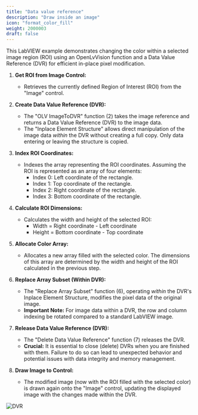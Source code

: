 ```yaml
---
title: "Data value reference"
description: "Draw inside an image"
icon: "format_color_fill"
weight: 2000003
draft: false
---
```

This LabVIEW example demonstrates changing the color within a selected image region (ROI) using an OpenLvVision function and a Data Value Reference (DVR) for efficient in-place pixel modification.

1.  **Get ROI from Image Control:**

    * Retrieves the currently defined Region of Interest (ROI) from the "Image" control.

2.  **Create Data Value Reference (DVR):**

    * The "OLV ImageToDVR" function (2) takes the image reference and returns a Data Value Reference (DVR) to the image data.
    * The "Inplace Element Structure" allows direct manipulation of the image data *within* the DVR without creating a full copy. Only data entering or leaving the structure is copied.

3.  **Index ROI Coordinates:**

    * Indexes the array representing the ROI coordinates. Assuming the ROI is represented as an array of four elements:
        * Index 0: Left coordinate of the rectangle.
        * Index 1: Top coordinate of the rectangle.
        * Index 2: Right coordinate of the rectangle.
        * Index 3: Bottom coordinate of the rectangle.

4.  **Calculate ROI Dimensions:**

    * Calculates the width and height of the selected ROI:
        * Width = Right coordinate - Left coordinate
        * Height = Bottom coordinate - Top coordinate

5.  **Allocate Color Array:**

    * Allocates a new array filled with the selected color. The dimensions of this array are determined by the width and height of the ROI calculated in the previous step. 

6.  **Replace Array Subset (Within DVR):**

    * The "Replace Array Subset" function (6), operating *within* the DVR's Inplace Element Structure, modifies the pixel data of the original image.
    * **Important Note:** For image data within a DVR, the row and column indexing be rotated compared to a standard LabVIEW image.

7.  **Release Data Value Reference (DVR):**

    * The "Delete Data Value Reference" function (7) releases the DVR.
    * **Crucial:** It is essential to close (delete) DVRs when you are finished with them. Failure to do so can lead to unexpected behavior and potential issues with data integrity and memory management.

8.  **Draw Image to Control:**

    * The modified image (now with the ROI filled with the selected color) is drawn again onto the "Image" control, updating the displayed image with the changes made within the DVR.

![DVR](images/Example_DVR.png)